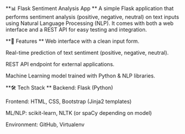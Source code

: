 **📊 Flask Sentiment Analysis App
**
A simple Flask application that performs sentiment analysis (positive, negative, neutral) on text inputs using Natural Language Processing (NLP).
It comes with both a web interface and a REST API for easy testing and integration.

**🚀 Features
**
Web interface with a clean input form.

Real-time prediction of text sentiment (positive, negative, neutral).

REST API endpoint for external applications.

Machine Learning model trained with Python & NLP libraries.

**🛠️ Tech Stack
**
Backend: Flask (Python)

Frontend: HTML, CSS, Bootstrap (Jinja2 templates)

ML/NLP: scikit-learn, NLTK (or spaCy depending on model)

Environment: GitHub, Virtualenv
